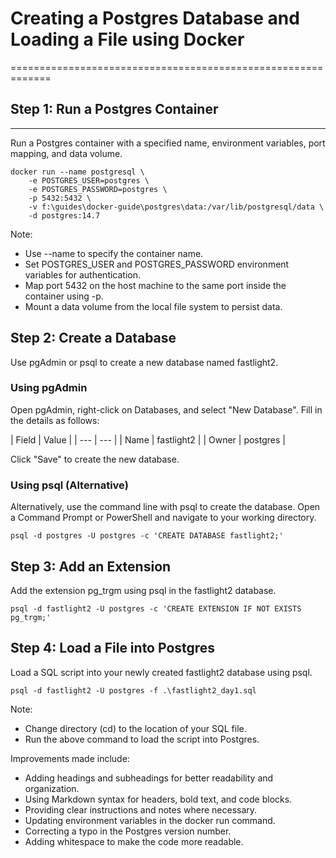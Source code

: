 # Creating a Postgres Database and Loading a File using Docker
=============================================================

## Step 1: Run a Postgres Container
---------------------------------

Run a Postgres container with a specified name, environment variables, port mapping, and data volume.

```console
docker run --name postgresql \
    -e POSTGRES_USER=postgres \
    -e POSTGRES_PASSWORD=postgres \
    -p 5432:5432 \
    -v f:\guides\docker-guide\postgres\data:/var/lib/postgresql/data \
    -d postgres:14.7
```

Note:

- Use --name to specify the container name.
- Set POSTGRES_USER and POSTGRES_PASSWORD environment variables for authentication.
- Map port 5432 on the host machine to the same port inside the container using -p.
- Mount a data volume from the local file system to persist data.

## Step 2: Create a Database
Use pgAdmin or psql to create a new database named fastlight2.

### Using pgAdmin
Open pgAdmin, right-click on Databases, and select "New Database". Fill in the details as follows:

| Field | Value | | --- | --- | | Name | fastlight2 | | Owner | postgres |

Click "Save" to create the new database.

### Using psql (Alternative)
Alternatively, use the command line with psql to create the database. Open a Command Prompt or PowerShell and navigate to your working directory.

```console
psql -d postgres -U postgres -c 'CREATE DATABASE fastlight2;'
```

## Step 3: Add an Extension
Add the extension pg_trgm using psql in the fastlight2 database.

```console
psql -d fastlight2 -U postgres -c 'CREATE EXTENSION IF NOT EXISTS pg_trgm;'
```

## Step 4: Load a File into Postgres
Load a SQL script into your newly created fastlight2 database using psql.

```console
psql -d fastlight2 -U postgres -f .\fastlight2_day1.sql
```
Note:

- Change directory (cd) to the location of your SQL file.
- Run the above command to load the script into Postgres.

Improvements made include:

- Adding headings and subheadings for better readability and organization.
- Using Markdown syntax for headers, bold text, and code blocks.
- Providing clear instructions and notes where necessary.
- Updating environment variables in the docker run command.
- Correcting a typo in the Postgres version number.
- Adding whitespace to make the code more readable.